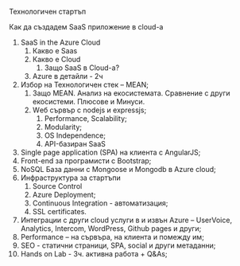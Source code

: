 ﻿Технологичен стартъп

Как да създадем SaaS приложение в cloud-а
1. SaaS in the Azure Cloud
   1. Какво е Saas
   2. Какво е Cloud
      1. Защо SaaS в Cloud-а?
   1. Azure в детайли - 2ч
1. Избор на Технологичен стек – MEAN;
   1. Защо MEAN. Анализ на екосистемата. Сравнение с други екосистеми. Плюсове и Минуси.
   2. Wеб сървър с nodejs и expressjs;
      1. Performance, Scalability;
      2. Modularity;
      3. OS Independence;
      4. API-базиран SaaS
1. Single page application (SPA) на клиента с AngularJS;
2. Front-end за програмисти с Bootstrap;
3. NoSQL База данни с Mongoose и Mongodb в Azure cloud;
4. Инфраструктура за стартъпи
   1. Source Control
   2. Azure Deployment;
   3. Continuous Integration - автоматизация;
   4. SSL certificates.
1. Интеграции с други cloud услуги в и извън Azure – UserVoice, Analytics, Intercom, WordPress, Github pages и други;
2. Performance – на сървъра, на клиента и помежду им;
3. SEO - статични страници, SPA, social и други метаданни;
4. Hands on Lab - 3ч. активна работа + Q&As;